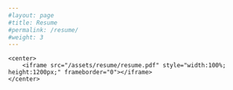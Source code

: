 ```yaml
---
#layout: page
#title: Resume
#permalink: /resume/
#weight: 3
---
```


    <center>
        <iframe src="/assets/resume/resume.pdf" style="width:100%; height:1200px;" frameborder="0"></iframe>
    </center>